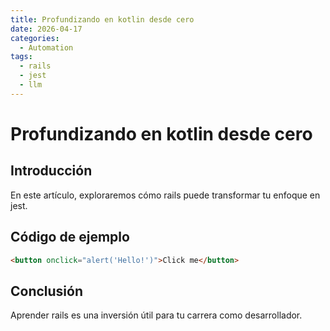 ```yaml
---
title: Profundizando en kotlin desde cero
date: 2026-04-17
categories:
  - Automation
tags:
  - rails
  - jest
  - llm
---
```


# Profundizando en kotlin desde cero

## Introducción

En este artículo, exploraremos cómo rails puede transformar tu enfoque en jest.

## Código de ejemplo

```html
<button onclick="alert('Hello!')">Click me</button>
```

## Conclusión

Aprender rails es una inversión útil para tu carrera como desarrollador.